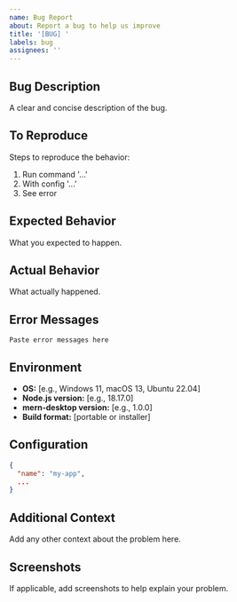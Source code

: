 ```yaml
---
name: Bug Report
about: Report a bug to help us improve
title: '[BUG] '
labels: bug
assignees: ''
---
```


## Bug Description
A clear and concise description of the bug.

## To Reproduce
Steps to reproduce the behavior:
1. Run command '...'
2. With config '...'
3. See error

## Expected Behavior
What you expected to happen.

## Actual Behavior
What actually happened.

## Error Messages
```
Paste error messages here
```

## Environment
- **OS:** [e.g., Windows 11, macOS 13, Ubuntu 22.04]
- **Node.js version:** [e.g., 18.17.0]
- **mern-desktop version:** [e.g., 1.0.0]
- **Build format:** [portable or installer]

## Configuration
```json
{
  "name": "my-app",
  ...
}
```

## Additional Context
Add any other context about the problem here.

## Screenshots
If applicable, add screenshots to help explain your problem.
